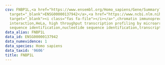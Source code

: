 ```yaml
---
csv: FNBP1L,<a href="https://www.ensembl.org/Homo_sapiens/Gene/Summary?db=core;g=ENSG00000137942"
  target="_blank">ENSG00000137942</a>,<a href="https://www.ncbi.nlm.nih.gov/pubmed/17216044"
  target="_blank"><i class="fas fa-file"></i></a>",chromatin immunoprecipitation assay,direct
  interaction,HeLa, high throughput transcription profiling by microarray,nucleotide
  sequence identification,nucleotide sequence identification,transcriptional regulation,
data_alias: FNBP1L
data_id: ENSG00000137942
data_numevidence: 1
data_species: Homo sapiens
data_taxid: '9606'
title: FNBP1L
---
```

